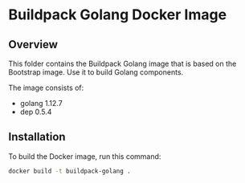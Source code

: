 # Buildpack Golang Docker Image

## Overview

This folder contains the Buildpack Golang image that is based on the Bootstrap image. Use it to build Golang components.

The image consists of:

- golang 1.12.7
- dep 0.5.4

## Installation

To build the Docker image, run this command:

```bash
docker build -t buildpack-golang .
```
